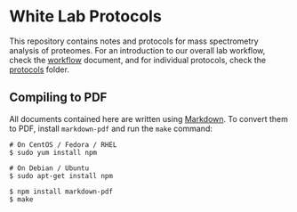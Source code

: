 # White Lab Protocols

This repository contains notes and protocols for mass spectrometry analysis of
proteomes. For an introduction to our overall lab workflow, check the
[workflow](mass_spec/workflow.md) document, and for individual protocols, check
the [protocols](protocols) folder.

## Compiling to PDF

All documents contained here are written using
[Markdown](https://daringfireball.net/projects/markdown/). To convert them to
PDF, install `markdown-pdf` and run the `make` command:

```
# On CentOS / Fedora / RHEL
$ sudo yum install npm

# On Debian / Ubuntu
$ sudo apt-get install npm

$ npm install markdown-pdf
$ make
```
